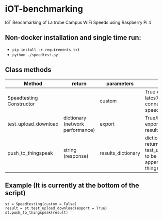 

# iOT-benchmarking
IoT Benchmarking of La trobe Campus WiFi Speeds using Raspberry Pi 4

## Non-docker installation and single time run:
- `pip install -r requirements.txt`
- `python ./speedtest.py`

## Class methods
|Method| return | parameters  | comments |
|--|--|--|---|
| Speedtesting Constructor |  |  custom | True will connect to latcs7. False will connect to speedtest.net servers |
| test_upload_download| dictionary (network performance) |  export | True/False of exporting results to a results.json file |
| push_to_thingspeak| string (response)  |  results_dictionary | dictionary of results returned from test_upload_download to be parsed and appended to thingspeak REST API|

## Example (It is currently at the bottom of the script)


    st = Speedtesting(custom = False)
    result = st.test_upload_download(export = True)
    st.push_to_thingspeak(result)
